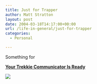 ```yaml
---
title: Just for Trapper
author: Matt Stratton
layout: post
date: 2004-03-18T14:17:00+00:00
url: /life-in-general/just-for-trapper
categories:
  - Personal

---
```

Something for

<a href="https://www.forbes.com/technology/2004/03/16/cx_ah_0316chips.html" target="_new"><b>Your Trekkie Communicator Is Ready</b></a>

![][1]

 [1]: https://images.forbes.com/images/2004/03/16/0316chips_200x250.gif
